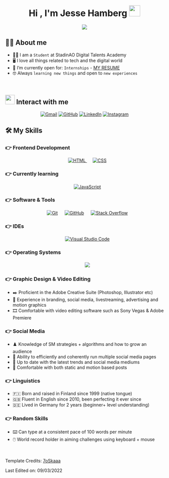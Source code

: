 <h1 align="center">Hi , I'm Jesse Hamberg <img src="https://media.giphy.com/media/hvRJCLFzcasrR4ia7z/giphy.gif" width="35"></h1>
<p align="center">
  <a href="https://github.com/DenverCoder1/readme-typing-svg"><img src="https://readme-typing-svg.herokuapp.com?lines=Front-End+Student;Esports+Fanatic;Graphic+Designer;Weight+Lifter;Always%20learning%20new%20things&center=true&width=500&height=50"></a>
</p>

## :sassy_man:  About me
- :student: I am a `Student` at StadinAO Digital Talents Academy
- :desktop_computer: I love all things related to tech and the digital world
- :eyes: I’m currently open for: `Internships` - [MY RESUME](https://drive.google.com/file/d/1olGP6OWhc-gLXaaCXekFOc628RxuRLRl/view?usp=sharing)
- :nerd_face: Always `learning new things` and open to `new experiences`

<br>

## <img src="https://media.giphy.com/media/iY8CRBdQXODJSCERIr/giphy.gif" width="30px"> Interact with me
<p align="center">
	<a href="mailto:hambergjesse@gmail.com"><img img src="https://img.shields.io/badge/gmail-%23EA4335.svg?style=plastic&logo=gmail&logoColor=white" alt="Gmail"/></a>
	<a href="https://github.com/hambergjesse"><img src="https://img.shields.io/badge/github-%23181717.svg?style=plastic&logo=github&logoColor=white" alt="GitHub"/></a>
	<a href="https://www.linkedin.com/in/hambergjesse/"><img src="https://img.shields.io/badge/linkedin-%230A66C2.svg?style=plastic&logo=linkedin&logoColor=white" alt="LinkedIn"/></a>
	<a href="https://www.instagram.com/hambergjesse/"><img src="https://img.shields.io/badge/instagram-%23E4405F.svg?style=plastic&logo=instagram&logoColor=white" alt="Instagram"/></a>
</p>

## 🛠️ My Skills

### 👉 Frontend Development
<p align="center"> 
  &emsp; 
  <a href="https://www.w3.org/html/" target="_blank"> 
   <img alt="HTML" src="https://img.shields.io/badge/HTML5%20-%23E34F26.svg?style=plastic&logo=html5&logoColor=white">
  </a>   
  &emsp;
  <a href="https://www.w3schools.com/css/" target="_blank">
    <img alt="CSS" src="https://img.shields.io/badge/CSS%20-%231572B6.svg?style=plastic&logo=css3&logoColor=white">
  </a> 
</p>

### 👉 Currently learning

<p align="center"> 
  &emsp;
  <a href="https://developer.mozilla.org/en-US/docs/Web/JavaScript" target="_blank"> 
     <img alt="JavaScript" src="https://img.shields.io/badge/JavaScript%20-%23F7DF1E.svg?style=plastic&logo=javascript&logoColor=black">
   </a>
</p>

 ### 👉 Software & Tools
 
<p align="center">
  &emsp;
    <a href="#"><img alt="Git" src="https://img.shields.io/badge/Git%20-%23F05033.svg?style=plastic&logo=git&logoColor=white"></a>
  &emsp;
    <a href="#"><img alt="GitHub" src="https://img.shields.io/badge/github-%23181717.svg?style=plastic&logo=github&logoColor=white"></a>
  &emsp;
    <a href="#"><img alt="Stack Overflow" src="https://img.shields.io/badge/-Stack%20Overflow-FE7A16?style=plastic&logo=stack-overflow&logoColor=white"></a>
</p>

 ### 👉 IDEs
 
<p align="center">
  &emsp;
    <a href="#"><img alt="Visual Studio Code" src="https://img.shields.io/badge/Visual%20Studio%20Code-0078d7.svg?style=plastic&logo=visual-studio-code&logoColor=white"></a>
</p>

 ### 👉 Operating Systems
 
<p align="center">
  &emsp;
    <a href="#"><img src="https://img.shields.io/badge/Windows-0078D6?style=plastic&logo=windows&logoColor=white"></a>
</p>

### 👉 Graphic Design & Video Editing
 - :black_nib: Proficient in the Adobe Creative Suite (Photoshop, Illustrator etc)
 - :art: Experience in branding, social media, livestreaming, advertising and motion graphics
 - :film_strip: Comfortable with video editing software such as Sony Vegas & Adobe Premiere

### 👉 Social Media
 - :chess_pawn: Knowledge of SM strategies + algorithms and how to grow an audience
 - :jigsaw: Ability to efficiently and coherently run multiple social media pages
 - :firecracker: Up to date with the latest trends and social media mediums
 - :camera_flash: Comfortable with both static and motion based posts

### 👉 Linguistics
 - :finland: Born and raised in Finland since 1999 (native tongue)
 - :uk: Fluent in English since 2010, been perfecting it ever since
 - :de: Lived in Germany for 2 years (beginner+ level understanding)

### 👉 Random Skills
 - :keyboard: Can type at a consistent pace of 100 words per minute
 - :computer_mouse: World record holder in aiming challenges using keyboard + mouse

<br/>

Template Credits: [7oSkaaa](https://github.com/7oSkaaa)

Last Edited on: 09/03/2022
